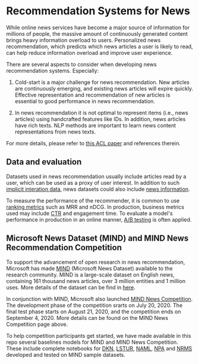 # Recommendation Systems for News

While online news services have become a major source of information for millions of people, the massive amount of continuously generated content brings heavy information overload to users. Personalized news recommendation, which predicts which news articles a user is likely to read, can help reduce information overload and improve user experience. 

There are several aspects to consider when developing news recommendation systems.  Especially:

1. Cold-start is a major challenge for news recommendation. New articles are continuously emerging, and existing news articles will expire quickly. Effective representation and recommendation of new articles is essential to good performance in news recommendation.  

2. In news recommendation it is not optimal to represent items (i.e., news articles) using handcrafted features like IDs. In addition, news articles have rich texts. NLP methods are important to learn news content representations from news texts.

For more details, please refer to [this ACL paper](https://msnews.github.io/assets/doc/ACL2020_MIND.pdf) and references therein.

## Data and evaluation

Datasets used in news recommendation usually include articles read by a user, which can be used as a proxy of user interest.  In addition to such [implicit interation data](../../GLOSSARY.md), news datasets could also include [news information](../../GLOSSARY.md).  

To measure the performance of the recommender, it is common to use [ranking metrics](../../GLOSSARY.md) such as MRR and nDCG. In production, business metrics used may include [CTR](../../GLOSSARY.md) and engagement time. To evaluate a model's performance in production in an online manner, [A/B testing](../../GLOSSARY.md) is often applied.

## Microsoft News Dataset (MIND) and MIND News Recommendation Competition

To support the advancement of open research in news recommendation, Microsoft has made [MIND](https://msnews.github.io/) (Microsoft News Dataset) available to the research community.  MIND is a large-scale dataset on English news, containing 161 thousand news articles, over 3 million entities and 1 million uses.  More details of the dataset can be find in [here](https://msnews.github.io/assets/doc/ACL2020_MIND.pdf).

In conjunction with MIND, Microsoft also launched [MIND News Competition](https://msnews.github.io/competition.html).  The development phase of the competition srarts on July 20, 2020.  The final test phase starts on August 21, 2020, and the competition ends on September 4, 2020.  More details can be found on the MIND News Competition page above.

To help competition participants get started, we have made available in this repo several baselines models for MIND and MIND News Competition.  These include complete notebooks for [DKN](../../examples/00_quick_start/dkn_MIND.ipynb), [LSTUR](../../examples/00_quick_start/lstur_MIND.ipynb), [NAML](../../examples/00_quick_start/naml_MIND.ipynb), [NPA](../../examples/00_quick_start/npa_MIND.ipynb) and [NRMS](../../examples/00_quick_start/nrms_MIND.ipynb) developed and tested on MIND sample datasets.
